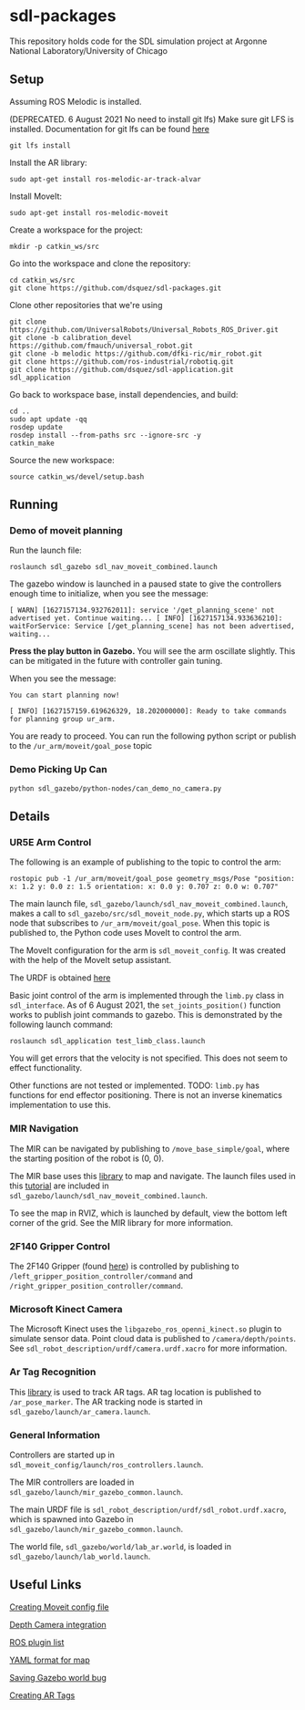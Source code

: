 # sdl-packages

This repository holds code for the SDL simulation project at Argonne National Laboratory/University of Chicago

## Setup
Assuming ROS Melodic is installed.

(DEPRECATED. 6 August 2021 No need to install git lfs) Make sure git LFS is installed. Documentation for git lfs can be found [here](https://git-lfs.github.com/)

`git lfs install`

Install the AR library:

`sudo apt-get install ros-melodic-ar-track-alvar`

Install MoveIt:

`sudo apt-get install ros-melodic-moveit`

Create a workspace for the project:

`mkdir -p catkin_ws/src`

Go into the workspace and clone the repository:
```
cd catkin_ws/src
git clone https://github.com/dsquez/sdl-packages.git
```

Clone other repositories that we're using
```
git clone https://github.com/UniversalRobots/Universal_Robots_ROS_Driver.git
git clone -b calibration_devel https://github.com/fmauch/universal_robot.git
git clone -b melodic https://github.com/dfki-ric/mir_robot.git
git clone https://github.com/ros-industrial/robotiq.git
git clone https://github.com/dsquez/sdl-application.git sdl_application
```

Go back to workspace base, install dependencies, and build:
```
cd ..
sudo apt update -qq
rosdep update
rosdep install --from-paths src --ignore-src -y
catkin_make
```

Source the new workspace:

`source catkin_ws/devel/setup.bash`

## Running

### Demo of moveit planning
Run the launch file:

`roslaunch sdl_gazebo sdl_nav_moveit_combined.launch`

The gazebo window is launched in a paused state to give the controllers enough time to initialize, when you see the message:

`[ WARN] [1627157134.932762011]: service '/get_planning_scene' not advertised yet. Continue waiting...
[ INFO] [1627157134.933636210]: waitForService: Service [/get_planning_scene] has not been advertised, waiting... `

**Press the play button in Gazebo.** You will see the arm oscillate slightly. This can be mitigated in the future with controller gain tuning.

When you see the message:

`You can start planning now!`

`[ INFO] [1627157159.619626329, 18.202000000]: Ready to take commands for planning group ur_arm.`

You are ready to proceed. You can run the following python script or publish to the `/ur_arm/moveit/goal_pose` topic

### Demo Picking Up Can
`python sdl_gazebo/python-nodes/can_demo_no_camera.py`

## Details

### UR5E Arm Control

The following is an example of publishing to the topic to control the arm:

`rostopic pub -1 /ur_arm/moveit/goal_pose geometry_msgs/Pose "position:
  x: 1.2
  y: 0.0
  z: 1.5
orientation:
  x: 0.0
  y: 0.707
  z: 0.0
  w: 0.707"`
  
The main launch file, `sdl_gazebo/launch/sdl_nav_moveit_combined.launch`, makes a call to `sdl_gazebo/src/sdl_moveit_node.py`, which starts up a ROS node that subscribes to `/ur_arm/moveit/goal_pose`. When this topic is published to, the Python code uses MoveIt to control the arm. 

The MoveIt configuration for the arm is `sdl_moveit_config`. It was created with the help of the MoveIt setup assistant.

The URDF is obtained [here](https://github.com/fmauch/universal_robot/tree/calibration_devel)

Basic joint control of the arm is implemented through the `limb.py` class in `sdl_interface`. As of 6 August 2021, the `set_joints_position()` function works to publish joint commands to gazebo. This is demonstrated by the following launch command:

`roslaunch sdl_application test_limb_class.launch`

You will get errors that the velocity is not specified. This does not seem to effect functionality.

Other functions are not tested or implemented. TODO: `limb.py` has functions for end effector positioning. There is not an inverse kinematics implementation to use this.

### MIR Navigation

The MIR can be navigated by publishing to `/move_base_simple/goal`, where the starting position of the robot is (0, 0).

The MIR base uses this [library](https://github.com/dfki-ric/mir_robot) to map and navigate. The launch files used in this [tutorial](https://github.com/dfki-ric/mir_robot#gazebo-demo-mapping) are included in `sdl_gazebo/launch/sdl_nav_moveit_combined.launch`. 

To see the map in RVIZ, which is launched by default, view the bottom left corner of the grid. See the MIR library for more information.

### 2F140 Gripper Control

The 2F140 Gripper (found [here](https://github.com/ros-industrial/robotiq)) is controlled by publishing to `/left_gripper_position_controller/command` and `/right_gripper_position_controller/command`. 

### Microsoft Kinect Camera

The Microsoft Kinect uses the `libgazebo_ros_openni_kinect.so` plugin to simulate sensor data. Point cloud data is published to `/camera/depth/points`. See `sdl_robot_description/urdf/camera.urdf.xacro` for more information.

### Ar Tag Recognition

This [library](http://wiki.ros.org/ar_track_alvar) is used to track AR tags. AR tag location is published to `/ar_pose_marker`. The AR tracking node is started in `sdl_gazebo/launch/ar_camera.launch`.

### General Information

Controllers are started up in `sdl_moveit_config/launch/ros_controllers.launch`. 

The MIR controllers are loaded in `sdl_gazebo/launch/mir_gazebo_common.launch`. 

The main URDF file is `sdl_robot_description/urdf/sdl_robot.urdf.xacro`, which is spawned into Gazebo in `sdl_gazebo/launch/mir_gazebo_common.launch`. 

The world file, `sdl_gazebo/world/lab_ar.world`, is loaded in `sdl_gazebo/launch/lab_world.launch`.

## Useful Links
[Creating Moveit config file](http://docs.ros.org/en/melodic/api/moveit_tutorials/html/doc/setup_assistant/setup_assistant_tutorial.html)

[Depth Camera integration](http://gazebosim.org/tutorials?tut=ros_depth_camera&cat=connect_ros)

[ROS plugin list](http://gazebosim.org/tutorials?tut=ros_gzplugins&cat=connect_ros)

[YAML format for map](https://wiki.ros.org/map_server)

[Saving Gazebo world bug](https://stackoverflow.com/a/67088987)

[Creating AR Tags](https://github.com/mikaelarguedas/gazebo_models)
